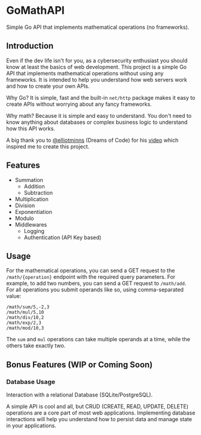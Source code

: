 # GoMathAPI

Simple Go API that implements mathematical operations (no frameworks).

## Introduction

Even if the dev life isn't for you, as a cybersecurity enthusiast you should know at least the basics of web development. This project is a simple Go API that implements mathematical operations without using any frameworks. It is intended to help you understand how web servers work and how to create your own APIs.

Why Go? It is simple, fast and the built-in `net/http` package makes it easy to create APIs without worrying about any fancy frameworks.

Why math? Because it is simple and easy to understand. You don't need to know anything about databases or complex business logic to understand how this API works.

A big thank you to [@elliotminns](https://github.com/elliottminns) (Dreams of Code) for his [video](https://youtu.be/H7tbjKFSg58?si=hep2W0kGxAUFcZ--) which inspired me to create this project.

## Features

-   Summation
    -   Addition
    -   Subtraction
-   Multiplication
-   Division
-   Exponentiation
-   Modulo
-   Middlewares
    -   Logging
    -   Authentication (API Key based)

## Usage
For the mathematical operations, you can send a GET request to the `/math/{operation}` endpoint with the required query parameters. For example, to add two numbers, you can send a GET request to `/math/add`. For all operations you submit operands like so, using comma-separated value:
```
/math/sum/5,-2,3
/math/mul/5,10
/math/div/10,2
/math/exp/2,3
/math/mod/10,3
```
The `sum` and `mul` operations can take multiple operands at a time, while the others take exactly two.  

## Bonus Features (WIP or Coming Soon)

### Database Usage

Interaction with a relational Database (SQLite/PostgreSQL).

A simple API is cool and all, but CRUD (CREATE, READ, UPDATE, DELETE) operations are a core part of most web applications. Implementing database interactions will help you understand how to persist data and manage state in your applications.
